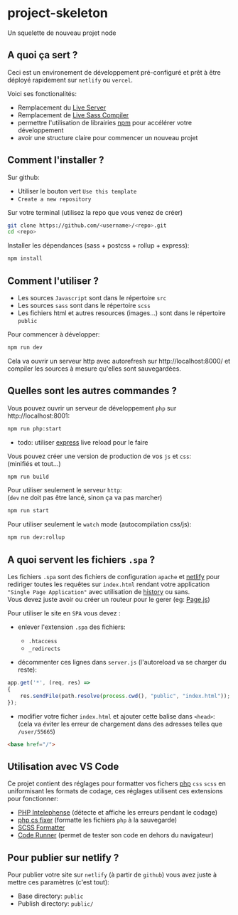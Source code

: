 # project-skeleton
Un squelette de nouveau projet node

## A quoi ça sert ?

Ceci est un environement de développement pré-configuré et prêt à être déployé rapidement sur `netlify` ou `vercel`.

Voici ses fonctionalités:
- Remplacement du [Live Server](https://marketplace.visualstudio.com/items?itemName=ritwickdey.LiveServer)
- Remplacement de [Live Sass Compiler](https://marketplace.visualstudio.com/items?itemName=glenn2223.live-sass)
- permettre l'utilisation de librairies [npm](https://www.npmjs.com/) pour accélérer votre développement
- avoir une structure claire pour commencer un nouveau projet


## Comment l'installer ?

Sur github:
- Utiliser le bouton vert `Use this template`
- `Create a new repository`

Sur votre terminal (utilisez la repo que vous venez de créer)
```bash
git clone https://github.com/<username>/<repo>.git
cd <repo>
```

Installer les dépendances (sass + postcss + rollup + express):
```bash
npm install
```

## Comment l'utiliser ?

- Les sources `Javascript` sont dans le répertoire `src`
- Les sources `sass` sont dans le répertoire `scss`
- Les fichiers html et autres resources (images...) sont dans le répertoire `public`

Pour commencer à développer:
```bash
npm run dev
```
Cela va ouvrir un serveur http avec autorefresh sur http://localhost:8000/
et compiler les sources à mesure qu'elles sont sauvegardées.

## Quelles sont les autres commandes ?

Vous pouvez ouvrir un serveur de développement `php` sur http://localhost:8001:
```bash
npm run php:start
```
- todo: utiliser [express](https://www.npmjs.com/package/php) live reload pour le faire 


Vous pouvez créer une version de production de vos `js` et `css`:<br>
(minifiés et tout...)
```bash
npm run build
```
Pour utiliser seulement le serveur `http`:<br>
(`dev` ne doit pas être lancé, sinon ça va pas marcher)
```bash
npm run start
```
Pour utiliser seulement le `watch` mode (autocompilation css/js):
```bash
npm run dev:rollup
```
## A quoi servent les fichiers `.spa` ?

Les fichiers `.spa` sont des fichiers de configuration `apache` et <a href="https://docs.netlify.com/routing/redirects/" target="_blank">netlify</a> pour rediriger toutes les requêtes sur `index.html` rendant votre application `"Single Page Application"` avec utilisation de <a href="https://developer.mozilla.org/en-US/docs/Web/API/History/pushState" target="_blank">history</a> ou sans.<br>
Vous devez juste avoir ou créer un routeur pour le gerer (eg: <a href="https://visionmedia.github.io/page.js/" target="_blank">Page.js</a>)

Pour utiliser le site en `SPA` vous devez :
- enlever l'extension `.spa` des fichiers:
  - `.htaccess`
  - `_redirects`


- décommenter ces lignes dans `server.js` (l'autoreload va se charger du reste): 
```js
app.get('*', (req, res) =>
{
    res.sendFile(path.resolve(process.cwd(), "public", "index.html"));
});

```
- modifier votre ficher `index.html` et ajouter cette balise dans `<head>`:<br>
(cela va éviter les erreur de chargement dans des adresses telles que `/user/55665`)
```html
<base href="/">
```

## Utilisation avec VS Code

Ce projet contient des réglages pour formatter vos fichers [php](https://www.php-fig.org/psr/psr-12/) `css` `scss` en uniformisant les formats de codage, ces réglages utilisent ces extensions pour fonctionner:
- [PHP Intelephense](https://marketplace.visualstudio.com/items?itemName=bmewburn.vscode-intelephense-client) (détecte et affiche les erreurs pendant le codage)
- [php cs fixer](https://marketplace.visualstudio.com/items?itemName=junstyle.php-cs-fixer) (formatte les fichiers `php` à la sauvegarde)
- [SCSS Formatter](https://marketplace.visualstudio.com/items?itemName=sibiraj-s.vscode-scss-formatter)
- [Code Runner](https://marketplace.visualstudio.com/items?itemName=formulahendry.code-runner) (permet de tester son code en dehors du navigateur)

## Pour publier sur netlify ?

Pour publier votre site sur `netlify` (à partir de `github`) vous avez juste à mettre ces paramètres (c'est tout):
- Base directory: `public`
- Publish directory: `public/`



